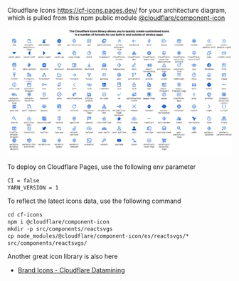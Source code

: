Cloudflare Icons 
https://cf-icons.pages.dev/ for your architecture diagram,
<br/>
which is pulled from this npm public module [@cloudflare/component-icon](https://www.npmjs.com/package/@cloudflare/component-icon)

![top](./top.png)

To deploy on Cloudflare Pages, use the following env parameter

```shell
CI = false
YARN_VERSION = 1
```

To reflect the latect icons data, use the following command

```shell:
cd cf-icons
npm i @cloudflare/component-icon
mkdir -p src/components/reactsvgs
cp node_modules/@cloudflare/component-icon/es/reactsvgs/* src/components/reactsvgs/
```

Another great icon library is also here

- [Brand Icons - Cloudflare Datamining](https://cfdata.lol/icons/)